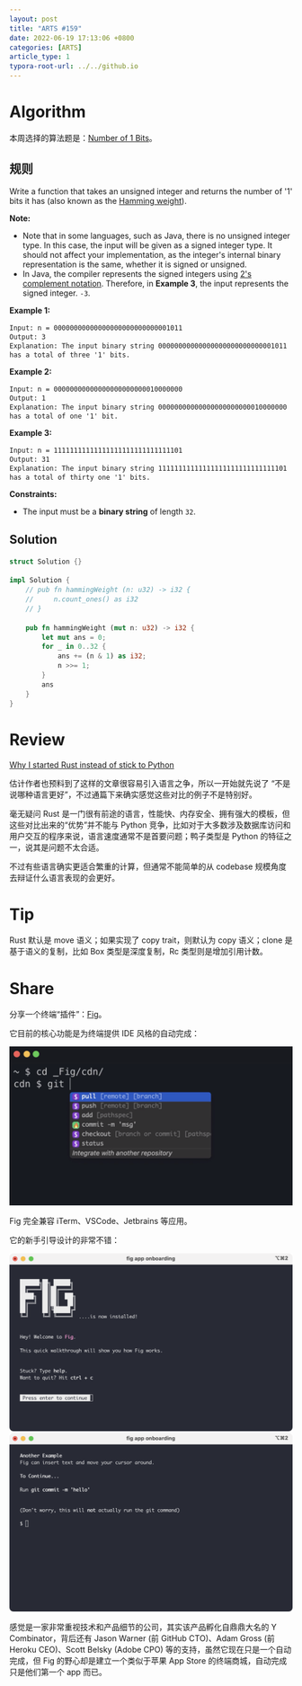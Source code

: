 ```yaml
---
layout: post
title: "ARTS #159"
date: 2022-06-19 17:13:06 +0800
categories: [ARTS]
article_type: 1
typora-root-url: ../../github.io
---
```



# Algorithm

本周选择的算法题是：[Number of 1 Bits](https://leetcode.com/problems/number-of-1-bits/)。


## 规则

Write a function that takes an unsigned integer and returns the number of '1' bits it has (also known as the [Hamming weight](http://en.wikipedia.org/wiki/Hamming_weight)).

**Note:**

- Note that in some languages, such as Java, there is no unsigned integer type. In this case, the input will be given as a signed integer type. It should not affect your implementation, as the integer's internal binary representation is the same, whether it is signed or unsigned.
- In Java, the compiler represents the signed integers using [2's complement notation](https://en.wikipedia.org/wiki/Two's_complement). Therefore, in **Example 3**, the input represents the signed integer. `-3`.

 

**Example 1:**

```
Input: n = 00000000000000000000000000001011
Output: 3
Explanation: The input binary string 00000000000000000000000000001011 has a total of three '1' bits.
```

**Example 2:**

```
Input: n = 00000000000000000000000010000000
Output: 1
Explanation: The input binary string 00000000000000000000000010000000 has a total of one '1' bit.
```

**Example 3:**

```
Input: n = 11111111111111111111111111111101
Output: 31
Explanation: The input binary string 11111111111111111111111111111101 has a total of thirty one '1' bits.
```

 

**Constraints:**

- The input must be a **binary string** of length `32`.

## Solution


```rust
struct Solution {} 

impl Solution {
    // pub fn hammingWeight (n: u32) -> i32 {
    //     n.count_ones() as i32
    // }
    
    pub fn hammingWeight (mut n: u32) -> i32 {
        let mut ans = 0;
        for _ in 0..32 {
            ans += (n & 1) as i32;
            n >>= 1;
        }
        ans
    }
}
```

# Review

[Why I started Rust instead of stick to Python](https://medium.com/geekculture/why-i-started-rust-instead-of-stick-to-python-626bab07479a)

估计作者也预料到了这样的文章很容易引入语言之争，所以一开始就先说了 “不是说哪种语言更好”，不过通篇下来确实感觉这些对比的例子不是特别好。

毫无疑问 Rust 是一门很有前途的语言，性能快、内存安全、拥有强大的模板，但这些对比出来的“优势”并不能与 Python 竞争，比如对于大多数涉及数据库访问和用户交互的程序来说，语言速度通常不是首要问题；鸭子类型是 Python 的特征之一，说其是问题不太合适。

不过有些语言确实更适合繁重的计算，但通常不能简单的从 codebase 规模角度去辩证什么语言表现的会更好。

# Tip

Rust 默认是 move 语义；如果实现了 copy trait，则默认为 copy 语义；clone 是基于语义的复制，比如 Box 类型是深度复制，Rc 类型则是增加引用计数。

# Share

分享一个终端“插件”：[Fig](https://fig.io/)。

它目前的核心功能是为终端提供 IDE 风格的自动完成：

![](/assets/img/159-1.png)

Fig 完全兼容 iTerm、VSCode、Jetbrains 等应用。

它的新手引导设计的非常不错：

![](/assets/img/159-2.png)
![](/assets/img/159-3.png)

感觉是一家非常重视技术和产品细节的公司，其实该产品孵化自鼎鼎大名的 Y Combinator，背后还有 Jason Warner (前 GitHub CTO)、Adam Gross (前 Heroku CEO)、Scott Belsky (Adobe CPO) 等的支持，虽然它现在只是一个自动完成，但 Fig 的野心却是建立一个类似于苹果 App Store 的终端商城，自动完成只是他们第一个 app 而已。
